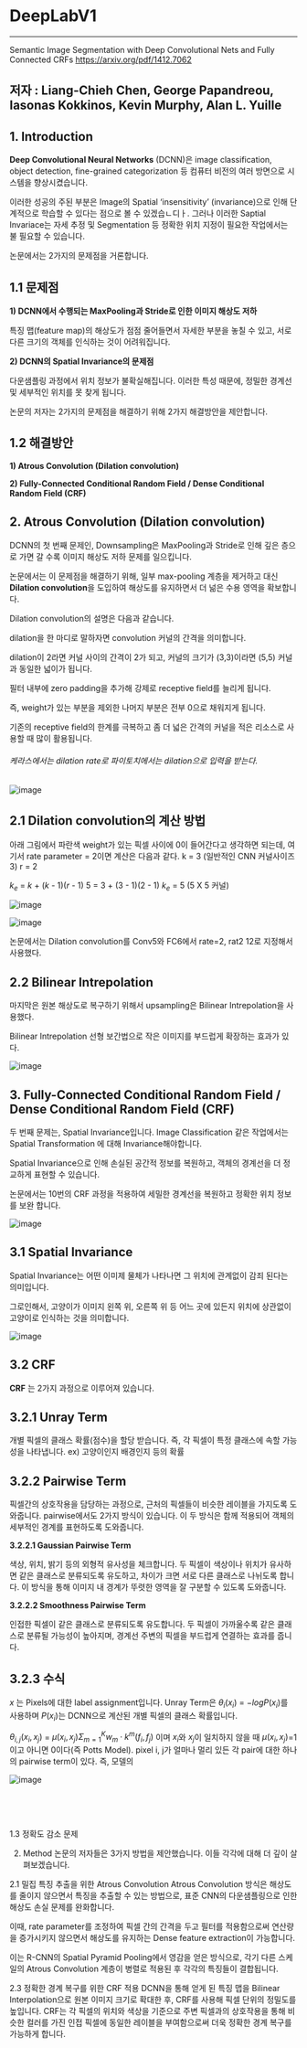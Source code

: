 # DeepLabV1
---
Semantic Image Segmentation with Deep Convolutional Nets and Fully Connected CRFs
https://arxiv.org/pdf/1412.7062

저자 : Liang-Chieh Chen, George Papandreou, Iasonas Kokkinos, Kevin Murphy, Alan L. Yuille
---

## 1. Introduction
**Deep Convolutional Neural Networks** (DCNN)은 image classification, object detection, fine-grained categorization 등 컴퓨터 비전의 여러 방면으로 시스템을 향상시켰습니다.

이러한 성공의 주된 부분은 Image의 Spatial ‘insensitivity’ (invariance)으로 인해 단계적으로 학습할 수 있다는 점으로 볼 수 있겠습ㄴ디ㅏ. 그러나 이러한 Saptial Invariace는 자세 추정 및 Segmentation 등 정확한 위치 지정이 필요한 작업에서는 불 필요할 수 있습니다.

논문에서는 2가지의 문제점을 거론합니다.

## 1.1 문제점

**1) DCNN에서 수행되는 MaxPooling과 Stride로 인한 이미지 해상도 저하**
 
 특징 맵(feature map)의 해상도가 점점 줄어들면서 자세한 부분을 놓칠 수 있고, 서로 다른 크기의 객체를 인식하는 것이 어려워집니다.

**2) DCNN의 Spatial Invariance의 문제점**
   
다운샘플링 과정에서 위치 정보가 불확실해집니다. 이러한 특성 때문에, 정밀한 경계선 및 세부적인 위치를 못 찾게 됩니다.

논문의 저자는 2가지의 문제점을 해결하기 위해 2가지 해결방안을 제안합니다.

## 1.2 해결방안

**1) Atrous Convolution (Dilation convolution)**

**2) Fully-Connected Conditional Random Field / Dense Conditional Random Field (CRF)**


## 2. Atrous Convolution (Dilation convolution)

DCNN의 첫 번째 문제인, Downsampling은 MaxPooling과 Stride로 인해 깊은 층으로 가면 갈 수록 이미지 해상도 저하 문제를 일으킵니다.

논문에서는 이 문제점을 해결하기 위해, 일부 max-pooling 계층을 제거하고 대신 **Dilation convolution**을 도입하여 해상도를 유지하면서 더 넒은 수용 영역을 확보합니다.

Dilation convolution의 설명은 다음과 같습니다.

dilation을 한 마디로 말하자면 convolution 커널의 간격을 의미합니다.

dilation이 2라면 커널 사이의 간격이 2가 되고, 커널의 크기가 (3,3)이라면 (5,5) 커널과 동일한 넓이가 됩니다.

필터 내부에 zero padding을 추가해 강제로 receptive field를 늘리게 됩니다.

즉, weight가 있는 부분을 제외한 나머지 부분은 전부 0으로 채워지게 됩니다.

기존의 receptive field의 한계를 극복하고 좀 더 넓은 간격의 커널을 적은 리소스로 사용할 때 많이 활용됩니다.

###### 케라스에서는 dilation rate로 파이토치에서는 dilation으로 입력을 받는다.

![image](https://github.com/user-attachments/assets/b1a3b425-8910-4450-94c2-2b1047746fd0)

## 2.1 Dilation convolution의 계산 방법

아래 그림에서 파란색 weight가 있는 픽셀 사이에 0이 들어간다고 생각하면 되는데, 여기서 rate parameter = 2이면 계산은 다음과 같다.
k = 3 (일반적인 CNN 커널사이즈 3)
r = 2

$k_e$ = $k$ + ($k$ - 1)($r$ - 1)
5 = 3 + (3 - 1)(2 - 1)
$k_e$ = 5 (5 X 5 커널)

![image](https://github.com/user-attachments/assets/6bcc6fd3-0774-482f-8a70-5a9176d47b0d)

![image](https://github.com/user-attachments/assets/7b0dfabe-4625-49e4-b01a-05dae4273722)


논문에서는 Dilation convolution를 Conv5와 FC6에서 rate=2, rat2 12로 지정해서 사용했다.

## 2.2 Bilinear Intrepolation

마지막은 원본 해상도로 복구하기 위해서 upsampling은 Bilinear Intrepolation을 사용했다.

Bilinear Intrepolation 선형 보간법으로 작은 이미지를 부드럽게 확장하는 효과가 있다.

![image](https://github.com/user-attachments/assets/02bd2f7f-c6cf-48f8-a684-3478153c44e5)



## 3. Fully-Connected Conditional Random Field / Dense Conditional Random Field (CRF)

두 번째 문제는, Spatial Invariance입니다. Image Classification 같은 작업에서는 Spatial Transformation 에 대해 Invariance해야합니다.

Spatial Invariance으로 인해 손실된 공간적 정보를 복원하고, 객체의 경계선을 더 정교하게 표현할 수 있습니다.

논문에서는 10번의 CRF 과정을 적용하여 세밀한 경계선을 복원하고 정확한 위치 정보를 보완 합니다.

![image](https://github.com/user-attachments/assets/e5a4e799-1f4c-4ba8-9f56-189dccbe80bd)


## 3.1 Spatial Invariance

Spatial Invariance는 어떤 이미제 물체가 나타나면 그 위치에 관계없이 감죄 된다는 의미입니다.

그로인해서, 고양이가 이미지 왼쪽 위, 오른쪽 위 등 어느 곳에 있든지 위치에 상관없이 고양이로 인식하는 것을 의미합니다.

![image](https://github.com/user-attachments/assets/de58e08a-7f32-408f-a20d-d9be5e8e2897)


## 3.2 CRF

**CRF** 는 2가지 과정으로 이루어져 있습니다.

## 3.2.1 Unray Term

  개별 픽셀의 클래스 확률(점수)을 할당 받습니다. 즉, 각 픽셀이 특정 클래스에 속할 가능성을 나타냅니다. ex) 고양이인지 배경인지 등의 확률

## 3.2.2 Pairwise Term

   픽셀간의 상호작용을 담당하는 과정으로, 근처의 픽셀들이 비슷한 레이블을 가지도록 도와줍니다.
   pairwise에서도 2가지 방식이 있습니다. 이 두 방식은 함께 적용되어 객체의 세부적인 경계를 표현하도록 도와줍니다.

   **3.2.2.1 Gaussian Pairwise Term**

   색상, 위치, 밝기 등의 외형적 유사성을 체크합니다. 두 픽셀이 색상이나 위치가 유사하면 같은 클래스로 분류되도록 유도하고, 차이가 크면 서로 다른 클래스로 나뉘도록 합니다. 이 방식을 통해 이미지 내 경계가 뚜렷한 영역을 잘 구분할 수 있도록 도와줍니다.
   
   **3.2.2.2 Smoothness Pairwise Term**

   인접한 픽셀이 같은 클래스로 분류되도록 유도합니다. 두 픽셀이 가까울수록 같은 클래스로 분류될 가능성이 높아지며, 경계선 주변의 픽셀을 부드럽게 연결하는 효과를 줍니다.
   
## 3.2.3 수식

$x$ 는 Pixels에 대한 label assignment입니다. Unray Term은 $θ_i(x_i)$ = $-logP(x_i)$를 사용하며 $P(x_i)$는 DCNN으로 계산된 개별 픽셀의 클래스 확률입니다.

$θ_{i,j}(x_i, x_j)$ = $µ(x_i, x_j)Σ^K_{m=1}w_m⋅k^m(f_i, f_j)$ 이며 $x_i$와 $x_j$이 일치하지 않을 때 $µ(x_i ,x_j)$$=$$1$ 이고 아니면 0이다(즉 Potts Model). pixel i, j가 얼마나 멀리 있든 각 pair에 대한 하나의 pairwise term이 있다. 즉, 모델의


![image](https://github.com/user-attachments/assets/e6b97a48-6ad2-49ba-b976-e20bbc563c27)




​



​







1.3 정확도 감소 문제


2. Method
논문의 저자들은 3가지 방법을 제안했습니다. 이들 각각에 대해 더 깊이 살펴보겠습니다.

2.1 밀집 특징 추출을 위한 Atrous Convolution
Atrous Convolution 방식은 해상도를 줄이지 않으면서 특징을 추출할 수 있는 방법으로, 표준 CNN의 다운샘플링으로 인한 해상도 손실 문제를 완화합니다.

이때, rate parameter를 조정하여 픽셀 간의 간격을 두고 필터를 적용함으로써 연산량을 증가시키지 않으면서 해상도를 유지하는 Dense feature extraction이 가능합니다.

이는 R-CNN의 Spatial Pyramid Pooling에서 영감을 얻은 방식으로, 각기 다른 스케일의 Atrous Convolution 계층이 병렬로 적용된 후 각각의 특징들이 결합됩니다.

2.3 정확한 경계 복구를 위한 CRF 적용
DCNN을 통해 얻게 된 특징 맵을 Bilinear Interpolation으로 원본 이미지 크기로 확대한 후, CRF를 사용해 픽셀 단위의 정밀도를 높입니다. CRF는 각 픽셀의 위치와 색상을 기준으로 주변 픽셀과의 상호작용을 통해 비슷한 컬러를 가진 인접 픽셀에 동일한 레이블을 부여함으로써 더욱 정확한 경계 복구를 가능하게 합니다.

